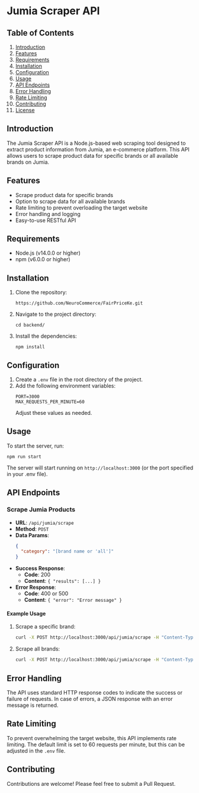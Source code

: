 # Jumia Scraper API

## Table of Contents
1. [Introduction](#introduction)
2. [Features](#features)
3. [Requirements](#requirements)
4. [Installation](#installation)
5. [Configuration](#configuration)
6. [Usage](#usage)
7. [API Endpoints](#api-endpoints)
8. [Error Handling](#error-handling)
9. [Rate Limiting](#rate-limiting)
10. [Contributing](#contributing)
11. [License](#license)

## Introduction

The Jumia Scraper API is a Node.js-based web scraping tool designed to extract product information from Jumia, an e-commerce platform. This API allows users to scrape product data for specific brands or all available brands on Jumia.

## Features

- Scrape product data for specific brands
- Option to scrape data for all available brands
- Rate limiting to prevent overloading the target website
- Error handling and logging
- Easy-to-use RESTful API

## Requirements

- Node.js (v14.0.0 or higher)
- npm (v6.0.0 or higher)

## Installation

1. Clone the repository:
   ```
   https://github.com/NeuroCommerce/FairPriceKe.git
   ```

2. Navigate to the project directory:
   ```
   cd backend/
   ```

3. Install the dependencies:
   ```
   npm install
   ```

## Configuration

1. Create a `.env` file in the root directory of the project.
2. Add the following environment variables:
   ```
   PORT=3000
   MAX_REQUESTS_PER_MINUTE=60
   ```
   Adjust these values as needed.

## Usage

To start the server, run:

```
npm run start
```

The server will start running on `http://localhost:3000` (or the port specified in your .env file).

## API Endpoints

### Scrape Jumia Products

- **URL**: `/api/jumia/scrape`
- **Method**: `POST`
- **Data Params**:
  ```json
  {
    "category": "[brand name or 'all']"
  }
  ```
- **Success Response**:
  - **Code**: 200
  - **Content**: `{ "results": [...] }`
- **Error Response**:
  - **Code**: 400 or 500
  - **Content**: `{ "error": "Error message" }`

#### Example Usage

1. Scrape a specific brand:
   ```bash
   curl -X POST http://localhost:3000/api/jumia/scrape -H "Content-Type: application/json" -d '{"category": "infinix"}'
   ```

2. Scrape all brands:
   ```bash
   curl -X POST http://localhost:3000/api/jumia/scrape -H "Content-Type: application/json" -d '{"category": "all"}'
   ```

## Error Handling

The API uses standard HTTP response codes to indicate the success or failure of requests. In case of errors, a JSON response with an error message is returned.

## Rate Limiting

To prevent overwhelming the target website, this API implements rate limiting. The default limit is set to 60 requests per minute, but this can be adjusted in the `.env` file.

## Contributing

Contributions are welcome! Please feel free to submit a Pull Request.

